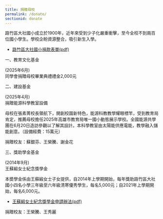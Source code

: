 ```yaml
---
title: 捐贈母校
permalink: /donate/
sectionid: donate
---
```


路竹區大社國小成立於1900年，近年來受到少子化嚴重衝擊，至今全校不到兩百位國小學生。學校企盼資源整合，吸引新生入學。

- [路竹區大社國小捐款表單(pdf)](/files/路竹區大社國小捐款表單.pdf)

一、教育文化基金

(2025年6月)<br />
同學會捐贈母校畢業典禮禮金2,000元


二、建設基金

(2025年4月)<br />
捐贈能源科學教室設備

母校在張素菁校長領航下，開創校園新特色，能源科教教學耀眼標竿，受到教育局肯定，推薦母校擔任2025年高雄市教育局唯一國小動態展示學校。全國能源共學團在6月20日造訪參觀以了解其設計。本科學教室由太陽能供應電能，教學融入儲能創意。（設備經費：15萬元）

捐贈校友：蘇銀芬、王榮騰、謝金花


三、獎助學金基金

(2014年9月)<br />
王蘇緞女士紀念獎學金

本奬學金係由王蘇緞女士子女提供，自2014年上學期開始，每年獎助路竹區大社國小四名小學三年級至六年級清寒優秀學生，每名5,000元；自2021年上學期開始，每名6,000元。

- [王蘇緞女士紀念獎學金申請辦法(pdf)](/files/王蘇緞獎學金申請要點.pdf)

捐贈校友：王榮騰、王秀麗

